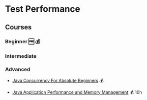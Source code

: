 # Test Performance

## Courses

### Beginner 🆓 💰

### Intermediate

### Advanced

- [Java Concurrency For Absolute Beginners](https://www.udemy.com/course/java-concurrency-practical-for-absolute-beginners/) 💰

- [Java Application Performance and Memory Management](https://www.udemy.com/course/java-application-performance-and-memory-management/) 💰 10h
